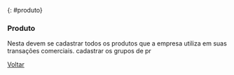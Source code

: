 {: #produto}

### Produto

Nesta devem se cadastrar todos os produtos que a empresa utiliza em suas transações comerciais. cadastrar os grupos de pr

[Voltar](estoque.md)

